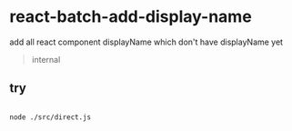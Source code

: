# react-batch-add-display-name
add all react component displayName which don't have displayName yet
> internal

## try
```shell

node ./src/direct.js

```